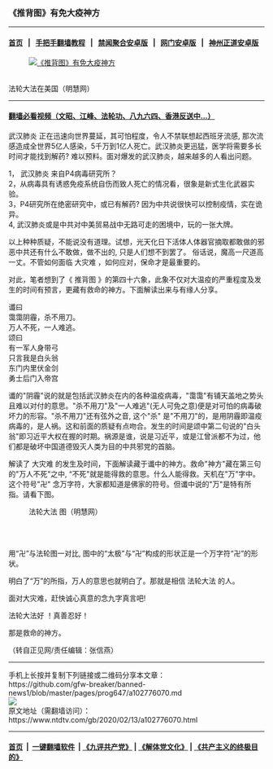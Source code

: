 ### 《推背图》有免大疫神方
------------------------

#### [首页](https://github.com/gfw-breaker/banned-news1/blob/master/README.md) &nbsp;&nbsp;|&nbsp;&nbsp; [手把手翻墙教程](https://github.com/gfw-breaker/guides/wiki) &nbsp;&nbsp;|&nbsp;&nbsp; [禁闻聚合安卓版](https://github.com/gfw-breaker/bn-android) &nbsp;&nbsp;|&nbsp;&nbsp; [网门安卓版](https://github.com/oGate2/oGate) &nbsp;&nbsp;|&nbsp;&nbsp; [神州正道安卓版](https://github.com/SzzdOgate/update) 



<div><div class="featured_image">
 <a href="https://i.ntdtv.com/assets/uploads/2020/02/2020-02-13_100833.jpg" target="_blank">
  <figure>
   <img alt="《推背图》有免大疫神方" src="https://i.ntdtv.com/assets/uploads/2020/02/2020-02-13_100833-782x450.jpg"/>
  </figure><br/>
 </a>
 <span class="caption">
  法轮大法在美国（明慧网）
 </span>
</div>
</div><hr/>

#### [翻墙必看视频（文昭、江峰、法轮功、八九六四、香港反送中...）](https://github.com/gfw-breaker/banned-news1/blob/master/pages/link3.md)

<div><div class="post_content" itemprop="articleBody">
 <p>
  <ok href="https://www.ntdtv.com/gb/武汉肺炎.htm">
   武汉肺炎
  </ok>
  正在迅速向世界蔓延，其可怕程度，令人不禁联想起西班牙流感,  那次流感造成全世界5亿人感染，5千万到1亿人死亡。武汉肺炎更迅猛，医学将需要多长时间才能找到解药? 难以预料。面对爆发的武汉肺炎，越来越多的人看出问题。
 </p>
 <p>
  1，
  <ok href="https://www.ntdtv.com/gb/武汉肺炎.htm">
   武汉肺炎
  </ok>
  来自P4病毒研究所？
  <br/>
  2，从病毒具有诱惑免疫系统自伤而致人死亡的情况看，很象是新式生化武器实验。
  <br/>
  3，P4研究所在绝密研究中，或已有解药?  因为中共说很快可以控制疫情，实在诡异。
  <br/>
  4,  武汉肺炎或是中共对中美贸易战中无路可走的困境中，玩的一张大牌。
 </p>
 <p>
  以上种种质疑，不能说没有道理。试想，光天化日下活体人体器官摘取都敢做的邪恶中共还有什么不敢做，做不出的,  只是人们想不到罢了。 俗话说，魔高一尺道高一丈。不管如何面临
  <ok href="https://www.ntdtv.com/gb/大灾难.htm">
   大灾难
  </ok>
  ，如何应对，保命才是最重要的。
 </p>
 <p>
  对此，笔者想到了《
  <ok href="https://www.ntdtv.com/gb/推背图.htm">
   推背图
  </ok>
  》的第四十六象，此象不仅对大温疫的严重程度及发生的时间有预言，更藏有救命的神方。下面解读出来与有缘人分享。
 </p>
 <p>
  谶曰
  <br/>
  霭霭阴霾，杀不用刀。
  <br/>
  万人不死，一人难逃。
  <br/>
  颂曰
  <br/>
  有一军人身带弓
  <br/>
  只言我是白头翁
  <br/>
  东门内里伏金剑
  <br/>
  勇士后门入帝宫
 </p>
 <p>
  谶的"阴霾"说的就是包括武汉肺炎在内的各种温疫病毒，"霭霭"有铺天盖地之势头且难以对付的意思。"杀不用刀"及"一人难逃"(无人可免之意)便是对可怕的病毒破坏力的形容。"杀不用刀"还有弦外之音,  这个"杀" 是"不用刀"的，是用阴霾即温疫病毒的，是人祸。这和前面的质疑有点吻合。发生的时间是颂中第二句说的"白头翁"即习近平大权在握的时期。祸源是谁，说是习近平，或是江曾派都不为过，他们都是破坏中国道德毁灭人类为目的中共邪党的首脑。
 </p>
 <p>
  解读了
  <ok href="https://www.ntdtv.com/gb/大灾难.htm">
   大灾难
  </ok>
  的发生及时间，下面解读藏于谶中的神方。救命"神方"藏在第三句的"万人不死"之中,  “不死"就是能得救的意思。什么人能得救。天机在"万"字中。这个符号"卍" 念万字符，大家都知道是佛家的符号。但谶中说的"万"是特有所指。请看下图。
 </p>
 <figure class="wp-caption alignnone" id="attachment_102776075" style="width: 456px">
  <img alt="" class="size-full wp-image-102776075" src="https://i.ntdtv.com/assets/uploads/2020/02/2020-02-13_101914.jpg">
   <br/><figcaption class="wp-caption-text">
    <ok href="https://www.ntdtv.com/gb/法轮大法.htm">
     法轮大法
    </ok>
    图（明慧网）
   </figcaption><br/>
  </img>
 </figure><br/>
 <p>
  用“卍”与法轮图一对比,  图中的“太极”与“卍”构成的形状正是一个万字符“卍”的形状。
 </p>
 <p>
  明白了“万”的所指，万人的意思也就明白了。那就是相信
  <ok href="https://www.ntdtv.com/gb/法轮大法.htm">
   法轮大法
  </ok>
  的人。
 </p>
 <p>
  面对大灾难，赶快诚心真意的念九字真言吧!
 </p>
 <p>
  <ok href="https://www.ntdtv.com/gb/法轮大法好.htm">
   法轮大法好
  </ok>
  ！真善忍好！
 </p>
 <p>
  那是救命的神方。
 </p>
 <p>
  （转自正见网/责任编辑：张信燕）
 </p>
 <div class="single_ad">
 </div>
</div>
</div>
<hr/>
手机上长按并复制下列链接或二维码分享本文章：<br/>
https://github.com/gfw-breaker/banned-news1/blob/master/pages/prog647/a102776070.md <br/>
<a href='https://github.com/gfw-breaker/banned-news1/blob/master/pages/prog647/a102776070.md'><img src='https://github.com/gfw-breaker/banned-news1/blob/master/pages/prog647/a102776070.md.png'/></a> <br/>
原文地址（需翻墙访问）：https://www.ntdtv.com/gb/2020/02/13/a102776070.html


------------------------
#### [首页](https://github.com/gfw-breaker/banned-news1/blob/master/README.md) &nbsp;|&nbsp; [一键翻墙软件](https://github.com/gfw-breaker/nogfw/blob/master/README.md) &nbsp;| [《九评共产党》](https://github.com/gfw-breaker/9ping.md/blob/master/README.md#九评之一评共产党是什么) | [《解体党文化》](https://github.com/gfw-breaker/jtdwh.md/blob/master/README.md) | [《共产主义的终极目的》](https://github.com/gfw-breaker/gczydzjmd.md/blob/master/README.md)


<img src='http://gfw-breaker.win/banned-news/pages/prog647/a102776070.md' width='0px' height='0px'/>